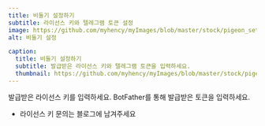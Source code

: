 ```yaml
---
title: 비둘기 설정하기
subtitle: 라이선스 키와 텔레그램 토큰 설정
image: https://github.com/myhency/myImages/blob/master/stock/pigeon_settings.png?raw=true
alt: 비둘기 설정

caption:
  title: 비둘기 설정하기
  subtitle: 발급받은 라이선스 키와 텔레그램 토큰을 입력하세요.
  thumbnail: https://github.com/myhency/myImages/blob/master/stock/pigeon_settings.png?raw=true
---
```

발급받은 라이선스 키를 입력하세요. BotFather를 통해 발급받은 토큰을 입력하세요. 

- 라이선스 키 문의는 블로그에 남겨주세요